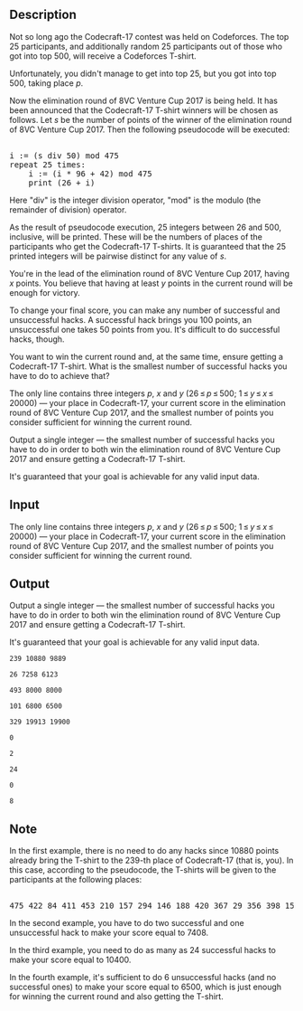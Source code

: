 ## Description

<div><p>Not so long ago the Codecraft-17 contest was held on Codeforces. The top 25 participants, and additionally random 25 participants out of those who got into top 500, will receive a Codeforces T-shirt.</p><p>Unfortunately, you didn't manage to get into top 25, but you got into top 500, taking place <span class="tex-span"><i>p</i></span>.</p><p>Now the elimination round of 8VC Venture Cup 2017 is being held. It has been announced that the Codecraft-17 T-shirt winners will be chosen as follows. Let <span class="tex-span"><i>s</i></span> be the number of points of the winner of the elimination round of 8VC Venture Cup 2017. Then the following pseudocode will be executed: </p><pre class="verbatim"><br>i := (s div 50) mod 475<br>repeat 25 times:<br>    i := (i * 96 + 42) mod 475<br>    print (26 + i)<br></pre><p>Here "<span class="tex-font-style-tt">div</span>" is the integer division operator, "<span class="tex-font-style-tt">mod</span>" is the modulo (the remainder of division) operator.</p><p>As the result of pseudocode execution, 25 integers between 26 and 500, inclusive, will be printed. These will be the numbers of places of the participants who get the Codecraft-17 T-shirts. It is guaranteed that the 25 printed integers will be pairwise distinct for any value of <span class="tex-span"><i>s</i></span>.</p><p>You're in the lead of the elimination round of 8VC Venture Cup 2017, having <span class="tex-span"><i>x</i></span> points. You believe that having at least <span class="tex-span"><i>y</i></span> points in the current round will be enough for victory.</p><p>To change your final score, you can make any number of successful and unsuccessful hacks. A successful hack brings you 100 points, an unsuccessful one takes 50 points from you. It's difficult to do successful hacks, though.</p><p>You want to win the current round and, at the same time, ensure getting a Codecraft-17 T-shirt. What is the smallest number of <span class="tex-font-style-bf">successful</span> hacks you have to do to achieve that?</p></div><div class="input-specification"><p>The only line contains three integers <span class="tex-span"><i>p</i></span>, <span class="tex-span"><i>x</i></span> and <span class="tex-span"><i>y</i></span> (<span class="tex-span">26 ≤ <i>p</i> ≤ 500</span>; <span class="tex-span">1 ≤ <i>y</i> ≤ <i>x</i> ≤ 20000</span>)&nbsp;— your place in Codecraft-17, your current score in the elimination round of 8VC Venture Cup 2017, and the smallest number of points you consider sufficient for winning the current round.</p></div><div class="output-specification"><p>Output a single integer&nbsp;— the smallest number of successful hacks you have to do in order to both win the elimination round of 8VC Venture Cup 2017 and ensure getting a Codecraft-17 T-shirt.</p><p>It's guaranteed that your goal is achievable for any valid input data.</p></div>

## Input

<p>The only line contains three integers <span class="tex-span"><i>p</i></span>, <span class="tex-span"><i>x</i></span> and <span class="tex-span"><i>y</i></span> (<span class="tex-span">26 ≤ <i>p</i> ≤ 500</span>; <span class="tex-span">1 ≤ <i>y</i> ≤ <i>x</i> ≤ 20000</span>)&nbsp;— your place in Codecraft-17, your current score in the elimination round of 8VC Venture Cup 2017, and the smallest number of points you consider sufficient for winning the current round.</p>

## Output

<p>Output a single integer&nbsp;— the smallest number of successful hacks you have to do in order to both win the elimination round of 8VC Venture Cup 2017 and ensure getting a Codecraft-17 T-shirt.</p><p>It's guaranteed that your goal is achievable for any valid input data.</p>





```input1
239 10880 9889

```




```input2
26 7258 6123

```




```input3
493 8000 8000

```




```input4
101 6800 6500

```




```input5
329 19913 19900

```




```output1
0

```




```output2
2

```




```output3
24

```




```output4
0

```




```output5
8

```



## Note

<p>In the first example, there is no need to do any hacks since 10880 points already bring the T-shirt to the 239-th place of Codecraft-17 (that is, you). In this case, according to the pseudocode, the T-shirts will be given to the participants at the following places: </p><pre class="verbatim"><br>475 422 84 411 453 210 157 294 146 188 420 367 29 356 398 155 102 239 91 133 365 312 449 301 343<br></pre><p>In the second example, you have to do two successful and one unsuccessful hack to make your score equal to 7408.</p><p>In the third example, you need to do as many as 24 successful hacks to make your score equal to 10400.</p><p>In the fourth example, it's sufficient to do 6 unsuccessful hacks (and no successful ones) to make your score equal to 6500, which is just enough for winning the current round and also getting the T-shirt.</p>
